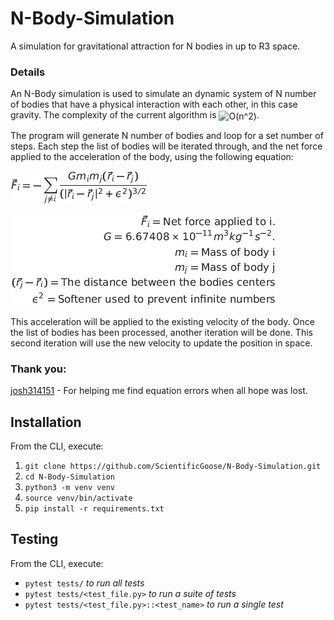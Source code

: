 # N-Body-Simulation
 A simulation for gravitational attraction for N bodies in up to R3 space.
 
 ### Details
 An N-Body simulation is used to simulate an dynamic system of N number of bodies that have a physical interaction with each other, in this case gravity. The complexity of the current algorithm is <img src="http://www.sciweavers.org/tex2img.php?eq=O%28n%5E2%29&bc=White&fc=Black&im=jpg&fs=12&ff=arev&edit=0" align="center" border="0" alt="O(n^2)" width="50" height="21" />.
 
 The program will generate N number of bodies and loop for a set number of steps. Each step the list of bodies will be iterated through, and the net force applied to the acceleration of the body, using the following equation:
 
![Formula](docs/images/Force_Formula.jpg)

![Parameters](docs/images/Parameters.jpg)

This acceleration will be applied to the existing velocity of the body. Once the list of bodies has been processed, another iteration will be done. This second iteration will use the new velocity to update the position in space.

### Thank you:
[josh314151](https://github.com/josh314151) - For helping me find equation errors when all hope was lost.

## Installation
From the CLI, execute:
1. `git clone https://github.com/ScientificGoose/N-Body-Simulation.git`
2. `cd N-Body-Simulation`
3. `python3 -m venv venv`
4. `source venv/bin/activate`
5. `pip install -r requirements.txt`

## Testing
From the CLI, execute:
* `pytest tests/` _to run all tests_
* `pytest tests/<test_file.py>` _to run a suite of tests_
* `pytest tests/<test_file.py>::<test_name>` _to run a single test_
